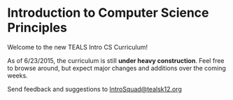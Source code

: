 Introduction to Computer Science Principles
=======
<!-- Name of the course: Intro to CSP is good in terms of aligning the class with other standards, but we need a more exciting name to attract students! -->

Welcome to the new TEALS Intro CS Curriculum!

As of 6/23/2015, the curriculum is still **under heavy construction**. Feel free to browse around, but expect major changes and additions over the coming weeks.

Send feedback and suggestions to [IntroSquad@tealsk12.org](mailto:introsquad@tealsk12.org)